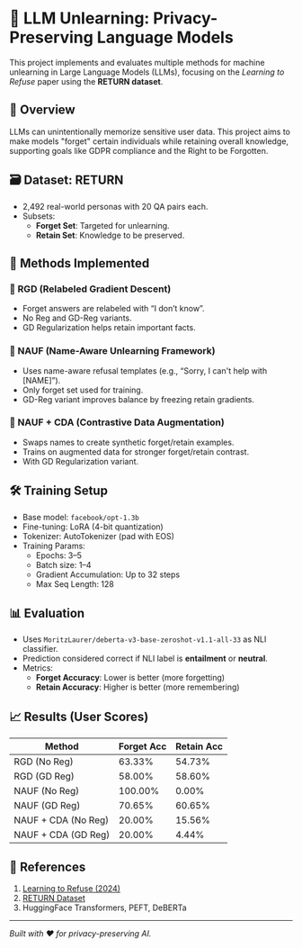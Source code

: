 
# 🧠 LLM Unlearning: Privacy-Preserving Language Models

This project implements and evaluates multiple methods for machine unlearning in Large Language Models (LLMs), focusing on the *Learning to Refuse* paper using the **RETURN dataset**.

## 📘 Overview

LLMs can unintentionally memorize sensitive user data. This project aims to make models "forget" certain individuals while retaining overall knowledge, supporting goals like GDPR compliance and the Right to be Forgotten.

## 🗃️ Dataset: RETURN

- 2,492 real-world personas with 20 QA pairs each.
- Subsets:
  - **Forget Set**: Targeted for unlearning.
  - **Retain Set**: Knowledge to be preserved.

## 🧪 Methods Implemented

### 🔸 RGD (Relabeled Gradient Descent)
- Forget answers are relabeled with “I don’t know”.
- No Reg and GD-Reg variants.
- GD Regularization helps retain important facts.

### 🔸 NAUF (Name-Aware Unlearning Framework)
- Uses name-aware refusal templates (e.g., “Sorry, I can't help with [NAME]”).
- Only forget set used for training.
- GD-Reg variant improves balance by freezing retain gradients.

### 🔸 NAUF + CDA (Contrastive Data Augmentation)
- Swaps names to create synthetic forget/retain examples.
- Trains on augmented data for stronger forget/retain contrast.
- With GD Regularization variant.

## 🛠️ Training Setup

- Base model: `facebook/opt-1.3b`
- Fine-tuning: LoRA (4-bit quantization)
- Tokenizer: AutoTokenizer (pad with EOS)
- Training Params:
  - Epochs: 3–5
  - Batch size: 1–4
  - Gradient Accumulation: Up to 32 steps
  - Max Seq Length: 128

## 📊 Evaluation

- Uses `MoritzLaurer/deberta-v3-base-zeroshot-v1.1-all-33` as NLI classifier.
- Prediction considered correct if NLI label is **entailment** or **neutral**.
- Metrics:
  - **Forget Accuracy**: Lower is better (more forgetting)
  - **Retain Accuracy**: Higher is better (more remembering)

## 📈 Results (User Scores)

| Method                 | Forget Acc | Retain Acc |
|------------------------|------------|-------------|
| RGD (No Reg)           | 63.33%     | 54.73%      |
| RGD (GD Reg)           | 58.00%     | 58.60%      |
| NAUF (No Reg)          | 100.00%    | 0.00%       |
| NAUF (GD Reg)          | 70.65%     | 60.65%      |
| NAUF + CDA (No Reg)    | 20.00%     | 15.56%      |
| NAUF + CDA (GD Reg)    | 20.00%     | 4.44%       |

## 📎 References

1. [Learning to Refuse (2024)](https://arxiv.org/abs/2407.10058)
2. [RETURN Dataset](https://arxiv.org/abs/2310.10683)
3. HuggingFace Transformers, PEFT, DeBERTa

---

*Built with ❤️ for privacy-preserving AI.*
